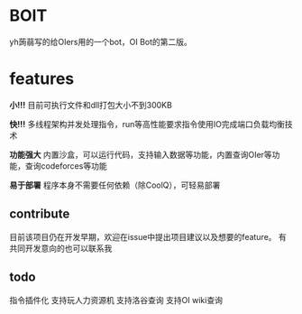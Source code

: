 # BOIT
yh蒟蒻写的给OIers用的一个bot，OI Bot的第二版。

# features
**小!!!**  目前可执行文件和dll打包大小不到300KB
 
**快!!!**  多线程架构并发处理指令，run等高性能要求指令使用IO完成端口负载均衡技术

**功能强大**  内置沙盒，可以运行代码，支持输入数据等功能，内置查询OIer等功能，查询codeforces等功能

**易于部署**  程序本身不需要任何依赖（除CoolQ），可轻易部署

## contribute
目前该项目仍在开发早期，欢迎在issue中提出项目建议以及想要的feature。
有共同开发意向的也可以联系我

## todo
指令插件化
支持玩人力资源机
支持洛谷查询
支持OI wiki查询
